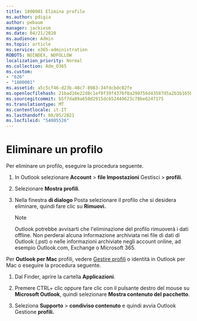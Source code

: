 ```yaml
---
title: 1800001 Elimina profilo
ms.author: pdigia
author: pebaum
manager: jackiesm
ms.date: 04/21/2020
ms.audience: Admin
ms.topic: article
ms.service: o365-administration
ROBOTS: NOINDEX, NOFOLLOW
localization_priority: Normal
ms.collection: Adm_O365
ms.custom:
- "626"
- "1800001"
ms.assetid: a5c5cf46-d23b-40c7-8983-34fdcbdc02fe
ms.openlocfilehash: 21bad16e22d8c1ef0f39f4376f0a299756d43587d5a2b3b165bc6a90c1fc4e1a
ms.sourcegitcommit: b5f7da89a650d2915dc652449623c78be6247175
ms.translationtype: MT
ms.contentlocale: it-IT
ms.lasthandoff: 08/05/2021
ms.locfileid: "54005526"
---
```

# <a name="delete-a-profile"></a>Eliminare un profilo

Per eliminare un profilo, eseguire la procedura seguente.
  
1. In Outlook selezionare **Account** \> **file Impostazioni** Gestisci \> **profili**.

2. Selezionare **Mostra profili**.

3. Nella finestra **di dialogo** Posta selezionare il profilo che si desidera eliminare, quindi fare clic su **Rimuovi.**

    > [!NOTE]
    > Outlook potrebbe avvisarti che l'eliminazione del profilo rimuoverà i dati offline. Non perderai alcuna informazione archiviata nei file di dati di Outlook (.pst) o nelle informazioni archiviate negli account online, ad esempio Outlook.com, Exchange o Microsoft 365.
  
Per **Outlook per Mac** profili, vedere [Gestire profili](https://support.office.com/article/fed2a955-74df-4a24-bef6-78a426958c4c.aspx) o identità in Outlook per Mac o eseguire la procedura seguente.
  
1. Dal Finder, aprire la cartella **Applicazioni**.

2. Premere CTRL+ clic oppure fare clic con il pulsante destro del mouse su **Microsoft Outlook**, quindi selezionare **Mostra contenuto del pacchetto**.

3. Seleziona **Supporto** \> **condiviso contenuto** e quindi avvia Outlook Gestione **profili.**
